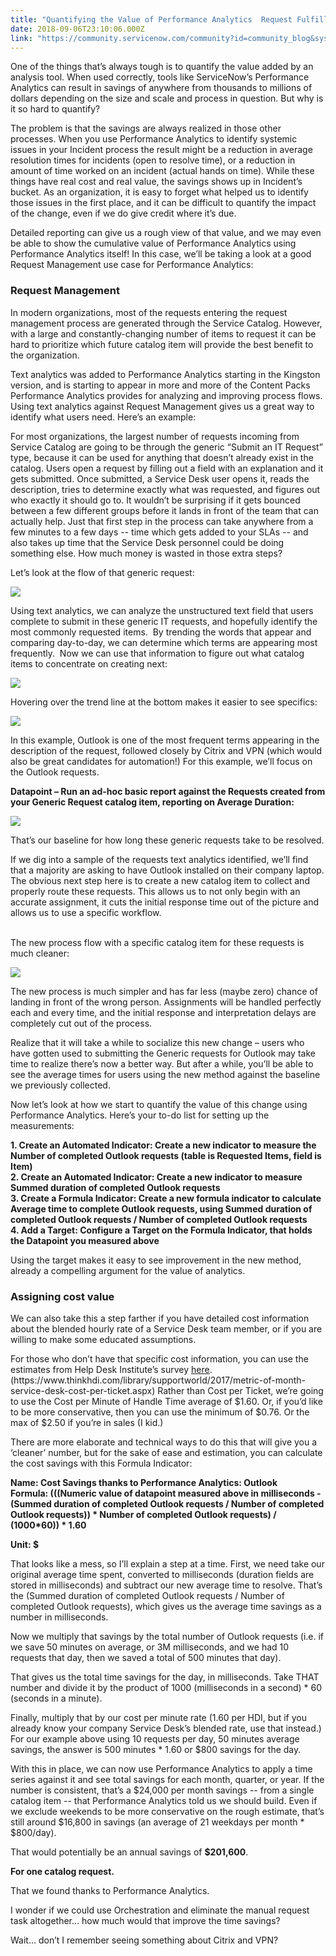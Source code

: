 ```yaml
---
title: "Quantifying the Value of Performance Analytics  Request Fulfillment"
date: 2018-09-06T23:10:06.000Z
link: "https://community.servicenow.com/community?id=community_blog&sys_id=f40d814fdbdc2b481cd8a345ca96195d"
---
```

<p>One of the things that’s always tough is to quantify the value added by an analysis tool. When used correctly, tools like ServiceNow’s Performance Analytics can result in savings of anywhere from thousands to millions of dollars depending on the size and scale and process in question. But why is it so hard to quantify?</p>
<p>The problem is that the savings are always realized in those other processes. When you use Performance Analytics to identify systemic issues in your Incident process the result might be a reduction in average resolution times for incidents (open to resolve time), or a reduction in amount of time worked on an incident (actual hands on time). While these things have real cost and real value, the savings shows up in Incident’s bucket. As an organization, it is easy to forget what helped us to identify those issues in the first place, and it can be difficult to quantify the impact of the change, even if we do give credit where it’s due.</p>
<p>Detailed reporting can give us a rough view of that value, and we may even be able to show the cumulative value of Performance Analytics using Performance Analytics itself! In this case, we’ll be taking a look at a good Request Management use case for Performance Analytics:</p>
<h3><strong>Request Management</strong></h3>
<p>In modern organizations, most of the requests entering the request management process are generated through the Service Catalog. However, with a large and constantly-changing number of items to request it can be hard to prioritize which future catalog item will provide the best benefit to the organization.</p>
<p>Text analytics was added to Performance Analytics starting in the Kingston version, and is starting to appear in more and more of the Content Packs Performance Analytics provides for analyzing and improving process flows. Using text analytics against Request Management gives us a great way to identify what users need. Here’s an example:</p>
<p>For most organizations, the largest number of requests incoming from Service Catalog are going to be through the generic “Submit an IT Request” type, because it can be used for anything that doesn’t already exist in the catalog. Users open a request by filling out a field with an explanation and it gets submitted. Once submitted, a Service Desk user opens it, reads the description, tries to determine exactly what was requested, and figures out who exactly it should go to. It wouldn’t be surprising if it gets bounced between a few different groups before it lands in front of the team that can actually help. Just that first step in the process can take anywhere from a few minutes to a few days -- time which gets added to your SLAs -- and also takes up time that the Service Desk personnel could be doing something else. How much money is wasted in those extra steps?</p>
<p>Let’s look at the flow of that generic request:</p>
<p><img src="e7bbc547dbdc2b481cd8a345ca96194f.iix" /></p>
<p>Using text analytics, we can analyze the unstructured text field that users complete to submit in these generic IT requests, and hopefully identify the most commonly requested items.  By trending the words that appear and comparing day-to-day, we can determine which terms are appearing most frequently.  Now we can use that information to figure out what catalog items to concentrate on creating next:</p>
<p><img src="9afb0587dbdc2b481cd8a345ca96194a.iix" /></p>
<p>Hovering over the trend line at the bottom makes it easier to see specifics:</p>
<p><img src="771c41c7dbdc2b481cd8a345ca961934.iix" /></p>
<p>In this example, Outlook is one of the most frequent terms appearing in the description of the request, followed closely by Citrix and VPN (which would also be great candidates for automation!) For this example, we’ll focus on the Outlook requests.</p>
<p><strong>Datapoint – Run an ad-hoc basic report against the Requests created from your Generic Request catalog item, reporting on Average Duration:</strong></p>
<p><img src="fb3c85c7dbdc2b481cd8a345ca9619e2.iix" /></p>
<p>That’s our baseline for how long these generic requests take to be resolved.</p>
<p>If we dig into a sample of the requests text analytics identified, we’ll find that a majority are asking to have Outlook installed on their company laptop. The obvious next step here is to create a new catalog item to collect and properly route these requests. This allows us to not only begin with an accurate assignment, it cuts the initial response time out of the picture and allows us to use a specific workflow.</p>
<p> <br />The new process flow with a specific catalog item for these requests is much cleaner:</p>
<p><img src="8a6ccdc7dbdc2b481cd8a345ca961955.iix" /></p>
<p>The new process is much simpler and has far less (maybe zero) chance of landing in front of the wrong person. Assignments will be handled perfectly each and every time, and the initial response and interpretation delays are completely cut out of the process.</p>
<p>Realize that it will take a while to socialize this new change – users who have gotten used to submitting the Generic requests for Outlook may take time to realize there’s now a better way. But after a while, you’ll be able to see the average times for users using the new method against the baseline we previously collected.</p>
<p>Now let’s look at how we start to quantify the value of this change using Performance Analytics. Here’s your to-do list for setting up the measurements:</p>
<p><strong>1. Create an Automated Indicator: Create a new indicator to measure the Number of completed Outlook requests (table is Requested Items, field is Item)</strong><br /><strong>2. Create an Automated Indicator: Create a new indicator to measure Summed duration of completed Outlook requests</strong><br /><strong>3. Create a Formula Indicator: Create a new formula indicator to calculate Average time to complete Outlook requests, using Summed duration of completed Outlook requests / Number of completed Outlook requests</strong><br /><strong>4. Add a Target: Configure a Target on the Formula Indicator, that holds the Datapoint you measured above</strong></p>
<p>Using the target makes it easy to see improvement in the new method, already a compelling argument for the value of analytics.</p>
<h3>Assigning cost value</h3>
<p>We can also take this a step farther if you have detailed cost information about the blended hourly rate of a Service Desk team member, or if you are willing to make some educated assumptions.</p>
<p>For those who don’t have that specific cost information, you can use the estimates from Help Desk Institute’s survey <a href="https://www.thinkhdi.com/library/supportworld/2017/metric-of-month-service-desk-cost-per-ticket.aspx" rel="nofollow">here</a>. (https://www.thinkhdi.com/library/supportworld/2017/metric-of-month-service-desk-cost-per-ticket.aspx) Rather than Cost per Ticket, we’re going to use the Cost per Minute of Handle Time average of $1.60. Or, if you’d like to be more conservative, then you can use the minimum of $0.76. Or the max of $2.50 if you’re in sales (I kid.)</p>
<p>There are more elaborate and technical ways to do this that will give you a ‘cleaner’ number, but for the sake of ease and estimation, you can calculate the cost savings with this Formula Indicator:</p>
<p><strong>Name: Cost Savings thanks to Performance Analytics: Outlook</strong><br /><strong>Formula: (((Numeric value of datapoint measured above in milliseconds - (Summed duration of completed Outlook requests / Number of completed Outlook requests)) * Number of completed Outlook requests) / (1000*60)) * 1.60</strong></p>
<p><strong>Unit: $</strong></p>
<p>That looks like a mess, so I’ll explain a step at a time. First, we need take our original average time spent, converted to milliseconds (duration fields are stored in milliseconds) and subtract our new average time to resolve. That’s the (Summed duration of completed Outlook requests / Number of completed Outlook requests), which gives us the average time savings as a number in milliseconds.</p>
<p>Now we multiply that savings by the total number of Outlook requests (i.e. if we save 50 minutes on average, or 3M milliseconds, and we had 10 requests that day, then we saved a total of 500 minutes that day).</p>
<p>That gives us the total time savings for the day, in milliseconds. Take THAT number and divide it by the product of 1000 (milliseconds in a second) * 60 (seconds in a minute).</p>
<p>Finally, multiply that by our cost per minute rate (1.60 per HDI, but if you already know your company Service Desk’s blended rate, use that instead.) For our example above using 10 requests per day, 50 minutes average savings, the answer is 500 minutes * 1.60 or $800 savings for the day.</p>
<p>With this in place, we can now use Performance Analytics to apply a time series against it and see total savings for each month, quarter, or year. If the number is consistent, that’s a $24,000 per month savings -- from a single catalog item -- that Performance Analytics told us we should build. Even if we exclude weekends to be more conservative on the rough estimate, that’s still around $16,800 in savings (an average of 21 weekdays per month * $800/day).</p>
<p>That would potentially be an annual savings of <strong>$201,600</strong>.</p>
<p><strong>For one catalog request.</strong></p>
<p>That we found thanks to Performance Analytics.</p>
<p>I wonder if we could use Orchestration and eliminate the manual request task altogether… how much would that improve the time savings?</p>
<p>Wait… don’t I remember seeing something about Citrix and VPN?</p>